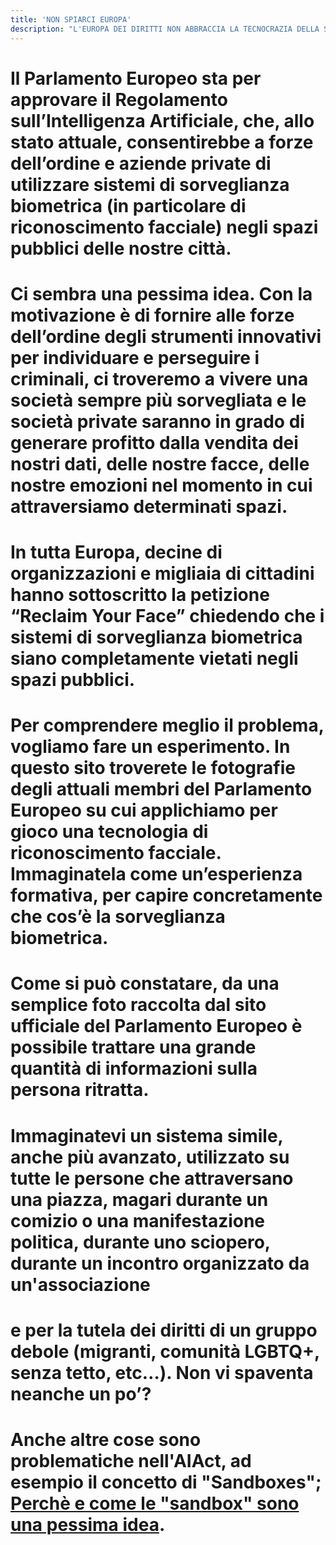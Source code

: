 ```yaml
---
title: 'NON SPIARCI EUROPA'
description: "L'EUROPA DEI DIRITTI NON ABBRACCIA LA TECNOCRAZIA DELLA SORVEGLIANZA"
---
```


# Il Parlamento Europeo sta per approvare il Regolamento sull’Intelligenza Artificiale, che, allo stato attuale, consentirebbe a forze dell’ordine e aziende private di utilizzare sistemi di sorveglianza biometrica (in particolare di riconoscimento facciale) negli spazi pubblici delle nostre città.
    
<div id="facelist-0" class="container img__limit"></div>

# Ci sembra una pessima idea. Con la motivazione è di fornire alle forze dell’ordine degli strumenti innovativi per individuare e perseguire i criminali, ci troveremo a vivere una società sempre più sorvegliata e le società private saranno in grado di generare profitto dalla vendita dei nostri dati, delle nostre facce, delle nostre emozioni nel momento in cui attraversiamo determinati spazi.

<div id="facelist-1" class="container img__limit"></div>

# In tutta Europa, decine di organizzazioni e migliaia di cittadini hanno sottoscritto la petizione “Reclaim Your Face” chiedendo che i sistemi di sorveglianza biometrica siano completamente  vietati negli spazi pubblici.

<div id="facelist-2" class="container img__limit"></div>
    
# Per comprendere meglio il problema, vogliamo fare un esperimento. In questo sito troverete le fotografie degli attuali membri del Parlamento Europeo su cui applichiamo per gioco una tecnologia di riconoscimento facciale. Immaginatela come un’esperienza formativa, per capire concretamente che cos’è la sorveglianza biometrica.

<div id="facelist-3" class="container img__limit"></div>
    
# Come si può constatare, da una semplice foto raccolta dal sito ufficiale del Parlamento Europeo è possibile trattare una grande quantità di informazioni sulla persona ritratta.

<div id="facelist-4" class="container img__limit"></div>
   
# Immaginatevi un sistema simile, anche più avanzato, utilizzato su tutte le persone che attraversano una piazza, magari durante un comizio o una manifestazione politica, durante uno sciopero, durante un incontro organizzato da un'associazione 

<div id="facelist-5" class="container img__limit"></div>
    
# e per la tutela dei diritti di un gruppo debole (migranti, comunità LGBTQ+, senza tetto, etc…). Non vi spaventa neanche un po’?

<div id="facelist-6" class="container img__limit"></div>

# Anche altre cose sono problematiche nell'AIAct, ad esempio il concetto di "Sandboxes"; [Perchè e come le "sandbox" sono una pessima idea](/on-sandboxes).

<div id="facelist-7" class="container img__limit"></div>
